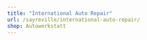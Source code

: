 ```yaml
---
title: "International Auto Repair"
url: /sayreville/international-auto-repair/
shop: Autowerkstatt
---
```

